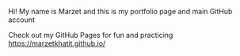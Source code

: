Hi! My name is Marzet and this is my portfolio page and main GitHub account 

Check out my GitHub Pages for fun and practicing https://marzetkhatit.github.io/

###
